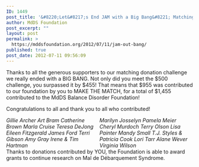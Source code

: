 ```yaml
---
ID: 1449
post_title: '&#8220;Let&#8217;s End JAM with a Big Bang&#8221; Matching Challenge'
author: MdDS Foundation
post_excerpt: ""
layout: post
permalink: >
  https://mddsfoundation.org/2012/07/11/jam-out-bang/
published: true
post_date: 2012-07-11 09:56:09
---
```

Thanks to all the generous supporters to our matching donation challenge we really ended with a BIG BANG. Not only did you meet the $500 challenge, you surpassed it by $455! That means that $955 was contributed to our foundation by you to MAKE THE MATCH, for a total of $1,455 contributed to the MdDS Balance Disorder Foundation!

Congratulations to all and thank you to all who contributed!
<div style="float: left; width: 50%;"><em>Gillie Archer
Art Bram
Catherine Brown
Marla Cruise
Teresa DeJong
Eileen Fitzgerald
James Ford
Terri Gibson
Amy Gray
Irene &amp; Tim Hartman</em></div>
<div style="float: right; width: 50%;"><em>Marilyn Josselyn
Pamela Meier
Cheryl Murdoch
Terry Olson
Lisa Painter
Mandy Small
T.J. Styles &amp; Patricia Cook
Lori Tarr
Alane Wever
Virginia Wilson</em></div>
Thanks to donations contributed by YOU, the Foundation is able to award grants to continue research on Mal de Débarquement Syndrome.